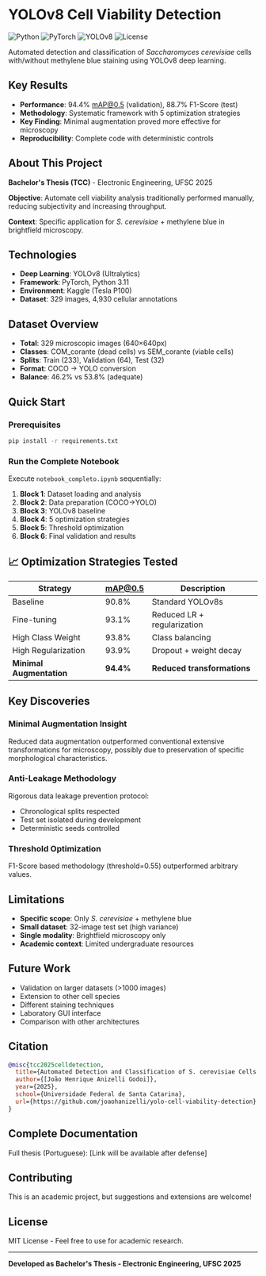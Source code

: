 # YOLOv8 Cell Viability Detection

![Python](https://img.shields.io/badge/python-v3.11+-blue.svg)
![PyTorch](https://img.shields.io/badge/PyTorch-v2.6+-red.svg)
![YOLOv8](https://img.shields.io/badge/YOLOv8-Ultralytics-green.svg)
![License](https://img.shields.io/badge/license-MIT-blue.svg)

Automated detection and classification of *Saccharomyces cerevisiae* cells with/without methylene blue staining using YOLOv8 deep learning.

## Key Results

- **Performance**: 94.4% mAP@0.5 (validation), 88.7% F1-Score (test)
- **Methodology**: Systematic framework with 5 optimization strategies
- **Key Finding**: Minimal augmentation proved more effective for microscopy
- **Reproducibility**: Complete code with deterministic controls

## About This Project

**Bachelor's Thesis (TCC)** - Electronic Engineering, UFSC 2025

**Objective**: Automate cell viability analysis traditionally performed manually, reducing subjectivity and increasing throughput.

**Context**: Specific application for *S. cerevisiae* + methylene blue in brightfield microscopy.

## Technologies

- **Deep Learning**: YOLOv8 (Ultralytics)
- **Framework**: PyTorch, Python 3.11
- **Environment**: Kaggle (Tesla P100)
- **Dataset**: 329 images, 4,930 cellular annotations

## Dataset Overview

- **Total**: 329 microscopic images (640×640px)
- **Classes**: COM_corante (dead cells) vs SEM_corante (viable cells)
- **Splits**: Train (233), Validation (64), Test (32)
- **Format**: COCO → YOLO conversion
- **Balance**: 46.2% vs 53.8% (adequate)

## Quick Start

### Prerequisites
```bash
pip install -r requirements.txt
```

### Run the Complete Notebook
Execute `notebook_completo.ipynb` sequentially:

1. **Block 1**: Dataset loading and analysis
2. **Block 2**: Data preparation (COCO→YOLO)
3. **Block 3**: YOLOv8 baseline
4. **Block 4**: 5 optimization strategies
5. **Block 5**: Threshold optimization
6. **Block 6**: Final validation and results

## 📈 Optimization Strategies Tested

| Strategy | mAP@0.5 | Description |
|----------|---------|-------------|
| Baseline | 90.8% | Standard YOLOv8s |
| Fine-tuning | 93.1% | Reduced LR + regularization |
| High Class Weight | 93.8% | Class balancing |
| High Regularization | 93.9% | Dropout + weight decay |
| **Minimal Augmentation** | **94.4%** | **Reduced transformations** |

## Key Discoveries

### Minimal Augmentation Insight
Reduced data augmentation outperformed conventional extensive transformations for microscopy, possibly due to preservation of specific morphological characteristics.

### Anti-Leakage Methodology
Rigorous data leakage prevention protocol:
- Chronological splits respected
- Test set isolated during development
- Deterministic seeds controlled

### Threshold Optimization
F1-Score based methodology (threshold=0.55) outperformed arbitrary values.

## Limitations

- **Specific scope**: Only *S. cerevisiae* + methylene blue
- **Small dataset**: 32-image test set (high variance)
- **Single modality**: Brightfield microscopy only
- **Academic context**: Limited undergraduate resources

## Future Work

- Validation on larger datasets (>1000 images)
- Extension to other cell species
- Different staining techniques
- Laboratory GUI interface
- Comparison with other architectures

## Citation

```bibtex
@misc{tcc2025celldetection,
  title={Automated Detection and Classification of S. cerevisiae Cells using YOLOv8},
  author={[João Henrique Anizelli Godoi]},
  year={2025},
  school={Universidade Federal de Santa Catarina},
  url={https://github.com/joaohanizelli/yolo-cell-viability-detection}
}
```

## Complete Documentation

Full thesis (Portuguese): [Link will be available after defense]

## Contributing

This is an academic project, but suggestions and extensions are welcome!

## License

MIT License - Feel free to use for academic research.

---

**Developed as Bachelor's Thesis - Electronic Engineering, UFSC 2025**
